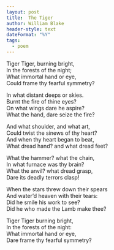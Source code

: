 ```yaml
---
layout: post
title:  The Tiger
author: William Blake
header-style: text
dateFormat: "%Y"
tags:
  - poem
---
```

<section>
<p>
    Tiger Tiger, burning bright,<br />
    In the forests of the night;<br />
    What immortal hand or eye,<br />
    Could frame thy fearful symmetry?
  </p>
  <p>
    In what distant deeps or skies.<br />
    Burnt the fire of thine eyes?<br />
    On what wings dare he aspire?<br />
    What the hand, dare seize the fire?
  </p>
  <p>
    And what shoulder, and what art,<br />
    Could twist the sinews of thy heart?<br />
    And when thy heart began to beat,<br />
    What dread hand? and what dread feet?
  </p>
  <p>
    What the hammer? what the chain,<br />
    In what furnace was thy brain?<br />
    What the anvil? what dread grasp,<br />
    Dare its deadly terrors clasp!
  </p>
  <p>
    When the stars threw down their spears<br />
    And water’d heaven with their tears:<br />
    Did he smile his work to see?<br />
    Did he who made the Lamb make thee?
  </p>
  <p>
    Tiger Tiger burning bright,<br />
    In the forests of the night:<br />
    What immortal hand or eye,<br />
    Dare frame thy fearful symmetry?
  </p>
</section>